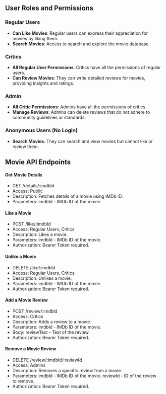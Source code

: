 ## User Roles and Permissions

### Regular Users
- **Can Like Movies**: Regular users can express their appreciation for movies by liking them.
- **Search Movies**: Access to search and explore the movie database.

### Critics
- **All Regular User Permissions**: Critics have all the permissions of regular users.
- **Can Review Movies**: They can write detailed reviews for movies, providing insights and ratings.

### Admin
- **All Critic Permissions**: Admins have all the permissions of critics.
- **Manage Reviews**: Admins can delete reviews that do not adhere to community guidelines or standards.

### Anonymous Users (No Login)
- **Search Movies**: They can search and view movies but cannot like or review them.

## Movie API Endpoints

#### Get Movie Details
- GET /details/:imdbId
- Access: Public
- Description: Fetches details of a movie using IMDb ID.
- Parameters: imdbId - IMDb ID of the movie.



#### Like a Movie
- POST /like/:imdbId
- Access: Regular Users, Critics
- Description: Likes a movie.
- Parameters: imdbId - IMDb ID of the movie.
- Authorization: Bearer Token required.

#### Unlike a Movie
- DELETE /like/:imdbId
- Access: Regular Users, Critics
- Description: Unlikes a movie.
- Parameters: imdbId - IMDb ID of the movie.
- Authorization: Bearer Token required.

#### Add a Movie Review
- POST /review/:imdbId
- Access: Critics
- Description: Adds a review to a movie.
- Parameters: imdbId - IMDb ID of the movie.
- Body: reviewText - Text of the review.
- Authorization: Bearer Token required.

#### Remove a Movie Review
- DELETE /review/:imdbId/:reviewId
- Access: Admins
- Description: Removes a specific review from a movie.
- Parameters: imdbId - IMDb ID of the movie. reviewId - ID of the review to remove.
- Authorization: Bearer Token required.
